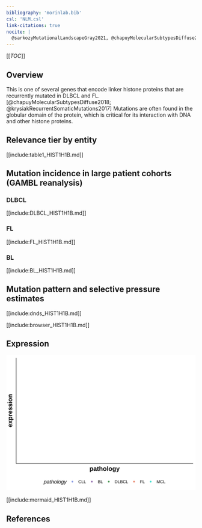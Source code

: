 ```yaml
---
bibliography: 'morinlab.bib'
csl: 'NLM.csl'
link-citations: true
nocite: |
  @sarkozyMutationalLandscapeGray2021, @chapuyMolecularSubtypesDiffuse2018, @krysiakRecurrentSomaticMutations2017, 
---
```

[[_TOC_]]

## Overview
This is one of several genes that encode linker histone proteins that are recurrently mutated in DLBCL and FL.[@chapuyMolecularSubtypesDiffuse2018; @krysiakRecurrentSomaticMutations2017] Mutations are often found in the globular domain of the protein, which is critical for its interaction with DNA and other histone proteins. 


## Relevance tier by entity

[[include:table1_HIST1H1B.md]]

## Mutation incidence in large patient cohorts (GAMBL reanalysis)

### DLBCL
[[include:DLBCL_HIST1H1B.md]]

### FL
[[include:FL_HIST1H1B.md]]

### BL
[[include:BL_HIST1H1B.md]]

## Mutation pattern and selective pressure estimates

[[include:dnds_HIST1H1B.md]]

[[include:browser_HIST1H1B.md]]

## Expression
![](images/gene_expression/HIST1H1B_by_pathology.svg)
<!-- ORIGIN: krysiakRecurrentSomaticMutations2017b -->
<!-- PMBL: sarkozyMutationalLandscapeGray2021a -->
<!-- FL: krysiakRecurrentSomaticMutations2017b -->
<!-- DLBCL: chapuyMolecularSubtypesDiffuse2018b -->

[[include:mermaid_HIST1H1B.md]]

## References
